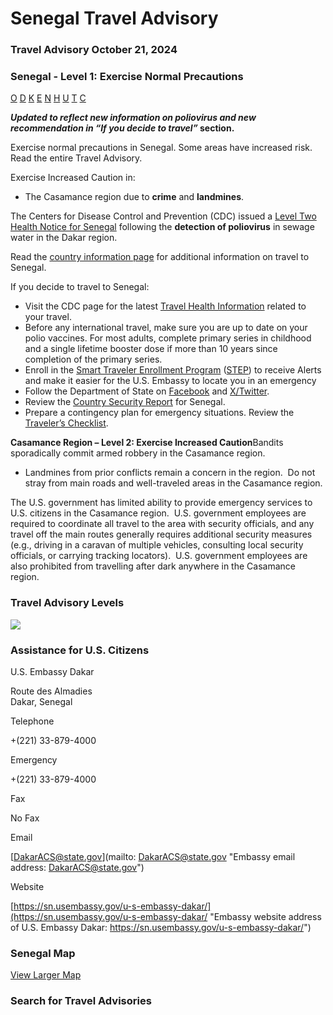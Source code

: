 # Senegal Travel Advisory

### Travel Advisory October 21, 2024

### Senegal - Level 1: Exercise Normal Precautions

[O](javascript:void(0); "Tool Tip: Other")
[D](javascript:void(0); "Tool Tip: Wrongful Detention")
[K](javascript:void(0); "Tool Tip: Kidnap and Hostage")
[E](javascript:void(0); "Tool Tip: Event")
[N](javascript:void(0); "Tool Tip: Disaster")
[H](javascript:void(0); "Tool Tip: Health")
[U](javascript:void(0); "Tool Tip: Civil Unrest")
[T](javascript:void(0); "Tool Tip: Terrorism")
[C](javascript:void(0); "Tool Tip: Crimes")

***Updated to reflect new information on poliovirus and new recommendation in “If you decide to travel”* section.**

Exercise normal precautions in Senegal. Some areas have increased risk. Read the entire Travel Advisory.

Exercise Increased Caution in:

* The Casamance region due to **crime** and **landmines**.

The Centers for Disease Control and Prevention (CDC) issued a [Level Two Health Notice for Senegal](https://wwwnc.cdc.gov/travel/destinations/traveler/none/senegal) following the **detection of poliovirus** in sewage water in the Dakar region.

Read the [country information page](https://travel.state.gov/content/passports/en/country/senegal.html) for additional information on travel to Senegal.

If you decide to travel to Senegal:

* Visit the CDC page for the latest [Travel Health Information](https://wwwnc.cdc.gov/travel/destinations/list) related to your travel.
* Before any international travel, make sure you are up to date on your polio vaccines. For most adults, complete primary series in childhood and a single lifetime booster dose if more than 10 years since completion of the primary series.
* Enroll in the [Smart Traveler Enrollment Program](https://step.state.gov/step/) ([STEP](https://step.state.gov/step/)) to receive Alerts and make it easier for the U.S. Embassy to locate you in an emergency
* Follow the Department of State on [Facebook](https://www.facebook.com/travelgov/) and [X/Twitter](https://twitter.com/TravelGov).
* Review the [Country Security Report](https://www.osac.gov/Content/Browse/Report?subContentTypes=Country%20Security%20Report) for Senegal.
* Prepare a contingency plan for emergency situations. Review the [Traveler’s Checklist](https://travel.state.gov/content/passports/en/go/checklist.html).

**Casamance Region – Level 2: Exercise Increased Caution**Bandits sporadically commit armed robbery in the Casamance region.

* Landmines from prior conflicts remain a concern in the region.  Do not stray from main roads and well-traveled areas in the Casamance region.

The U.S. government has limited ability to provide emergency services to U.S. citizens in the Casamance region.  U.S. government employees are required to coordinate all travel to the area with security officials, and any travel off the main routes generally requires additional security measures (e.g., driving in a caravan of multiple vehicles, consulting local security officials, or carrying tracking locators).  U.S. government employees are also prohibited from travelling after dark anywhere in the Casamance region.

### Travel Advisory Levels

[![](/content/dam/NEWTravelAssets/images/travel-levelv2.svg)](/content/travel/en/international-travel/before-you-go/about-our-new-products.html "Travel Advisory Levels")

### Assistance for U.S. Citizens

U.S. Embassy Dakar

Route des Almadies  
Dakar, Senegal

Telephone

+(221) 33-879-4000

Emergency

+(221) 33-879-4000

Fax

No Fax

Email

[DakarACS@state.gov](mailto: DakarACS@state.gov "Embassy email address: DakarACS@state.gov")

Website

[https://sn.usembassy.gov/u-s-embassy-dakar/](https://sn.usembassy.gov/u-s-embassy-dakar/ "Embassy website address of U.S. Embassy Dakar: https://sn.usembassy.gov/u-s-embassy-dakar/")

### Senegal Map

[View Larger Map](https://travelmaps.state.gov/TSGMap/?extent=-21.459027915,11.125671808,-8.101427223,17.874934726 "Map of Senegal")



### Search for Travel Advisories
